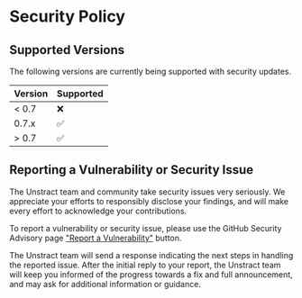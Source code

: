 # Security Policy

## Supported Versions

The following versions are currently being supported with security updates.

| Version | Supported          |
| ------- | ------------------ |
| < 0.7  | :x:                |
| 0.7.x  | :white_check_mark: |
| > 0.7  | :white_check_mark: |

## Reporting a Vulnerability or Security Issue

The Unstract team and community take security issues very seriously. We appreciate your efforts to responsibly disclose your findings, and will make every effort to acknowledge your contributions.

To report a vulnerability or security issue, please use the GitHub Security Advisory page ["Report a Vulnerability"](https://github.com/Zipstack/unstract-adapters/security/advisories/) button.

The Unstract team will send a response indicating the next steps in handling the reported issue. After the initial reply to your report, the Unstract team will keep you informed of the progress towards a fix and full announcement, and may ask for additional information or guidance.
